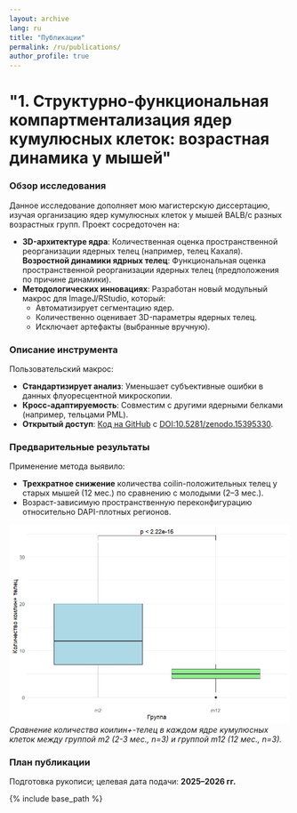 ```yaml
---
layout: archive
lang: ru
title: "Публикации"
permalink: /ru/publications/
author_profile: true
---
```


# "1. Структурно-функциональная компартментализация ядер кумулюсных клеток: возрастная динамика у мышей"

### Обзор исследования
Данное исследование дополняет мою магистерскую диссертацию, изучая организацию ядер кумулюсных клеток у мышей BALB/c разных возрастных групп. Проект сосредоточен на:

- **3D-архитектуре ядра**: Количественная оценка пространственной реорганизации ядерных телец (например, телец Кахаля).
  **Возростной динамики ядрных телец**: Функциональная оценка пространственной реорганизации ядерных телец (предположения по причине динамики).
- **Методологических инновациях**: Разработан новый модульный макрос для ImageJ/RStudio, который:
  - Автоматизирует сегментацию ядер.
  - Количественно оценивает 3D-параметры ядерных телец.
  - Исключает артефакты (выбранные вручную).

### Описание инструмента
Пользовательский макрос:
- **Стандартизирует анализ**: Уменьшает субъективные ошибки в данных флуоресцентной микроскопии.
- **Кросс-адаптируемость**: Совместим с другими ядерными белками (например, тельцами PML).
- **Открытый доступ**: [Код на GitHub](https://github.com/nicimov/3Dnucleus_data) с [DOI:10.5281/zenodo.15395330](https://doi.org/10.5281/zenodo.15395330).

### Предварительные результаты
Применение метода выявило:
- **Трехкратное снижение** количества coilin-положительных телец у старых мышей (12 мес.) по сравнению с молодыми (2–3 мес.).
- Возраст-зависимую пространственную переконфигурацию относительно DAPI-плотных регионов.

![Workflow2](/images/Rplot.png)
*Сравнение количества коилин+-телец в каждом ядре кумулюсных клеток между группой m2 (2-3 мес., n=3) и группой m12 (12 мес., n=3).*

### План публикации
Подготовка рукописи; целевая дата подачи: **2025–2026 гг.**
<!-- {% if site.author.googlescholar %}
  <div class="wordwrap">You can also find my articles on <a href="{{site.author.googlescholar}}">my Google Scholar profile</a>.</div>
{% endif %} -->

{% include base_path %}

<!-- New style rendering if publication categories are defined -->

<!--
{% if site.publication_category %}
  {% for category in site.publication_category  %}
    {% assign title_shown = false %}
    {% for post in site.publications reversed %}
      {% if post.category != category[0] %}
        {% continue %}
      {% endif %}
      {% unless title_shown %}
        <h2>{{ category[1].title }}</h2><hr />
        {% assign title_shown = true %}
      {% endunless %}
      {% include archive-single.html %}
    {% endfor %}
  {% endfor %}
{% else %}
  {% for post in site.publications reversed %}
    {% include archive-single.html %}
  {% endfor %}
{% endif %}
-->


